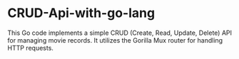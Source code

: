 # CRUD-Api-with-go-lang
This Go code implements a simple CRUD (Create, Read, Update, Delete) API for managing movie records. It utilizes the Gorilla Mux router for handling HTTP requests. 
